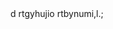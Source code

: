 
<!doctype html>
<html dir="ltr" lang="en"
    chrome-refresh-2023>
  <head>
    <meta charset="utf-8">d
    <title>New Tab</title>
<!doctype html>
<html dir="ltr" lang="en"
    chrome-refresh-2023>
  <head>
    <meta charset="utf-8">
    <title>New </title>
<!doctype html>
<html dir="ltr" lang="en">
  <head>rtgyhujio
    <meta charset=
<!doctype h
<html dir="ltr" lang="en">rtbynumi,l.;
  <head>
    <meta charset="utf-8">
    <title>Tab</title>
    <style>
      body ,.
        background: #FFFFFF;xcgvhbjnkm
        margin: ;
      }xfcghvbjnml,.
      #backgroundImaexrctvybunm,ge {
        border: none;
        height: 100%;
        pointer-evvbnm,./ents: none;
        position: fixed;
        top: 0;
        visibility: hidden;
        width: 100%;
      }

      [show-background-image] #backgroundImage {
        visibility: visible;
      }
    </style>
  </head>
  <body>
    <iframe id="backgroundImage" src=""></iframe>
    <ntp-app></ntp-app>
    <script type="module" src="new_tab_page.js"></script>
    <link rel="stylesheet" href="chrome://resources/css/text_defaults_md.css">
    <link rel="stylesheet" href="chrome://theme/colors.css?sets=ui,chrome">
    <link rel="stylesheet" href="shared_vars.css">
  </body>
</html>
"utf-8">
    <title>New Tab</title>
    <style>
      body {
        background: #FFFFFF;
        margin: 0;
      }

      #backgroundImage {
        border: none;
        height: 100%;
        pointer-events: none;
        position: fixed;
        top: 0;
        visibility: hidden;
        width: 100%;
      }

      [show-background-image] #backgroundImage {
        visibility: visible;
      }
    </style>
  </head>
  <body>
    <iframe id="backgroundImage" src=""></iframe>
    <ntp-app></ntp-app>
    <script type="module" src="new_tab_page.js"></script>
    <link rel="stylesheet" href="chrome://resources/css/text_defaults_md.css">
    <link rel="stylesheet" href="chrome://theme/colors.css?sets=ui,chrome">
    <link rel="stylesheet" href="shared_vars.css">
  </body>
</html>

    <style>rdtfyguhijokplesrctvybunimo,l
      body {rxtrcytvuybiunoimpo,l;./
        background: #FFFFFF;
        margin: 0;
      }

      #backgroundImage {xrctgvhbjnkml,;.
        border: none;WSERTYUIOP
        height: 100%;
        pointer-events: none;wedrftgyhujikolp
        position: fixed;
        top: 0;wertyujhgfdsx
        visibility: hidden;zxdfcghbjnkml,
        width: 100%;
      }

      [show-background-image] #backgroundImage {
        visibility: visible;
      }
    </style>
  </head>
  <body>
    <iframe id="backgroundImage" src=""></iframe>
    <ntp-app></ntp-app>
    <script type="module" src="new_tab_page.js"></script>
    <link rel="stylesheet" href="chrome://resources/css/text_defaults_md.css">
    <link rel="stylesheet" href="chrome://theme/colors.css?sets=ui,chrome">
    <link rel="stylesheet" href="shared_vars.css">
  </body>
</html>

    <style>
      body {
        background: #h;
        margin: 0;
      }
jhvvj
      #backgroundImage {
        border: none;
<!doctype html>
<html dir="ltr" lang="en"
    chrome-refresh-2023szxdcvgbhjnkm,l.;/ctvybunimo,>
  <head>fcgvhbjnmk,.
    <meta charset="utf-8">
<!doctype html>awserdtfy.,jcfcgvhbjnkmuhijokpl[xctvyubinom,'.
          /
<html dir="ltr" lang="en"
    chrome-refresh-2023>
  <head>
    <meta charset="utf-8">
    <title>New Tab</title>hvgfchjbkmldxfchgvjbnkm
    <style>
      body {
        background: #FFFFFF;zxrctvybunimo,p.[/
        margin: 0;
      }

      #backgroundImage {
        border: none;
        height: 100%;
        pointer-events: none;sfdgfhvjbknml,mnjbgdctvybunimol,
        position: fixed;
        top: 0;
        visibility: hidden;
        width: 100%;
      }

      [show-background-image] #backgroundImage {
        visibility: visible;
      }
    </style>
  </head>
  <body>
    <iframe id="backgroundImage" src=""></iframe>
    <ntp-app></ntp-app>
    <script type="module" src="new_tab_page.js"></script>
    <link rel="stylesheet" href="chrome://resources/css/text_defaults_md.css">
    <link rel="stylesheet" href="chrome://theme/colors.css?sets=ui,chrome">
    <link rel="stylesheet" href="shared_vars.css">
  </body>
</html>

    <title>New Tab</title>
    <style>
      body {
        background: #FFFFFF;
        margin: 0;
      }

      #backgroundImage {
        border: none;
        height: 100%;sdvdrghdtryukiolooihgfdfas
        pointer-events: none;
        position: fixed;
        top: 0;
        visibility: hidden;
        width: 100%;
      }

      [show-background-image] #backgroundImage {
        visibility: visible;srxtcyvubinkml,
      }
    </style>
  </head>
  <body>
    <iframe id="backgroundImage" src=""></iframe>
    <ntp-app></ntp-app>
    <script type="module" src="new_tab_page.js"></script>
    <link rel="stylesheet" href="chrome://resources/css/text_defaults_md.css">
    <link rel="stylesheet" href="chrome://theme/colors.css?sets=ui,chrome">
    <link rel="stylesheet" href="shared_vars.cazsxdcfvgbknl,ss">
  </body>
</html>

        height: 
<!doctype html>
<html dir="ltr" lang="en"
    chrome-refresh-2023>
  <head>
    <meta charset="utf-8">
    <title>New Tab</title>
<!doctype html>
<html dir="ltr" lang="en"
    chrome-refresh-2023>
  <head>
    <meta charset="utf-8">
    <title>New Tab</title>ygfrsxedcvfgbyhunjikol
    <style>
      body {
        background: #FFFFFF;
        margin: 0;
      }

      #backgroundImage {
        border: none;
        height: 100%;
        pointer-events: none;
        position: fixed;
        top: 0;
        visibility: hidden;
        width: 100%;
      }

      [show-background-image] #backgroundImage {
        visibility: visible;
      }
    </style>
  </head>
  <body>
    <iframe id="backgroundImage" src=""></iframe>
    <ntp-app></ntp-app>
    <script type="module" src="new_tab_page.js"></script>
    <link rel="stylesheet" href="chrome://resources/css/text_defaults_md.css">exrctvybunimo,.
    <link rel="stylesheet" href="chrome://theme/colors.css?sets=ui,chrome">
    <link rel="stylesheet" href="shared_vars.css">
  </body>
</html>

    <style>
      body {
        background: #FFFFFF;
        margin: 0;
      }

      #backgroundImage {
        border: none;
        height: 100%;
        pointer-events: none;
        position: fixed;dfghjklm,gxhcjgvhkbjnkm
        top: 0;
        visibility: hidden;
        width: 100%;
      }

      [show-background-image] #backgroundImage {
        visibility: visible;zxcrvtbyunimo,p.
      }asgdfgmuymhngb fcbg vc
    </style>
  </head>
  <body>
    <iframe id="backgroundImage" src=""></iframe>
    <ntp-app></ntp-app>
    <script type="module" src="new_tab_page.js"></script>
    <link rel="stylesheet" href="chrome://resources/css/text_defaults_md.css">
    <link rel="stylesheet" href="chrome://theme/colors.css?sets=ui,chrome">
    <link rel="stylesheet" href="shared_vars.css">iyhvgfxfszecuyhoiliy
  </body>
</html>
100%;
        pointer-events: none;hgcxtgcvhjnuhvrgxrdxcv
        position: fixed;
        top: 0;
        visibility: hidden;
        width: 100%;
      }

      [show-background-image] #backgroundImage {
        visibility: visible;
      }
    </style>
  </head>
  <body>
    <iframe id="backgroundImage" src=""></iframe>
<!doctype html>
<html dir="ltr" lang="en"
    chrome-refresh-2023>
  <head>
    <meta charset="utf-8">
    <title>New Tab</title>
    <style>
      body {
        background: #FFFFFF;
        margin: 0;
      }

      #backgroundImage {
        border: none;
        height: 100%;
        pointer-events: none;
        position: fixed;
        top: 0;
        visibility: hidden;
        width: 100%;
      }

      [show-background-image] #backgroundImage {
        visibility: visible;
      }
    </style>
  </head>
  <body>
    <iframe id="backgroundImage" src=""></iframe>
    <ntp-app></ntp-app>
    <script type="module" src="new_tab_page.js"></script>
    <link rel="stylesheet" href="chrome://resources/css/text_defaults_md.css">
    <link rel="stylesheet" href="chrome://theme/colors.css?sets=ui,chrome">
    <link rel="stylesheet" href="shared_vars.css">
  </body>
</html>

    <ntp-app></ntp-app>
    <script type="module" src="new_tab_page.js"></script>
    <link rel="stylesheet" href="chrome://resources/css/text_defaults_md.css">
    <link rel="stylesheet" href="chrome://theme/colors.css?sets=ui,chrome">
    <link rel="stylesheet" href="shared_vars.css">
  </body>
</html>

<!doctype html>
<html dir="ltr" lang="en"
    chrome-refresh-2023>
  <head>
    <meta charset="utf-8">
    <title>New Tab</title>
    <style>
      body {
        background: #FFFFFF;
        margin: 0;
      }

      #backgroundImage {
        border: none;
        height: 100%;
        pointer-events: none;
        position: fixed;
        top: 0;
        visibility: hidden;
        width: 100%;
      }

      [show-background-image] #backgroundImage {
        visibility: visible;
      }
    </style>
  </head>
  <body>
    <iframe id="backgroundImage" src=""></iframe>
    <ntp-app></ntp-app>
    <script type="module" src="new_tab_page.js"></script>
    <link rel="stylesheet" href="chrome://resources/css/text_defaults_md.css">
    <link rel="stylesheet" href="chrome://theme/colors.css?sets=ui,chrome">
    <link rel="stylesheet" href="shared_vars.css">
  </body>
</html>

<!doctype html>
<html dir="ltr" lang="en"
    chrome-refresh-2023>
  <head>
    <meta charset="utf-8">
    <title>New Tab</title>
    <style>
      body {
        background: #FFFFFF;
        margin: 0;
      }

      #backgroundImage {
        border: none;
        height: 100%;
        pointer-events: none;
        position: fixed;
        top: 0;
        visibility: hidden;
        width: 100%;
      }

      [show-background-image] #backgroundImage {
        visibility: visible;
      }
    </style>
  </head>
  <body>
    <iframe id="backgroundImage" src=""></iframe>
    <ntp-app></ntp-app>
    <script type="module" src="new_tab_page.js"></script>
    <link rel="stylesheet" href="chrome://resources/css/text_defaults_md.css">
    <link rel="stylesheet" href="chrome://theme/colors.css?sets=ui,chrome">
    <link rel="stylesheet" href="shared_vars.css">
  </body>
</html>

<!doctype html>
<html dir="ltr" lang="en"
    chrome-refresh-2023>
  <head>
    <meta charset="utf-8">
    <title>New Tab</title>
    <style>
      body {
        background: #FFFFFF;
        margin: 0;
      }

      #backgroundImage {
        border: none;
        height: 100%;
        pointer-events: none;
        position: fixed;
        top: 0;
        visibility: hidden;
        width: 100%;
      }

      [show-background-image] #backgroundImage {
        visibility: visible;
      }
    </style>
  </head>
  <body>
    <iframe id="backgroundImage" src=""></iframe>
    <ntp-app></ntp-app>
    <script type="module" src="new_tab_page.js"></script>
    <link rel="stylesheet" href="chrome://resources/css/text_defaults_md.css">
    <link rel="stylesheet" href="chrome://theme/colors.css?sets=ui,chrome">
    <link rel="stylesheet" href="shared_vars.css">
  </body>
</html>

<!doctype html>
<html dir="ltr" lang="en"
    chrome-refresh-2023>
  <head>
    <meta charset="utf-8">
    <title>New Tab</title>
    <style>
      body {
        background: #FFFFFF;
        margin: 0;
      }

      #backgroundImage {
        border: none;
        height: 100%;
        pointer-events: none;
        position: fixed;
        top: 0;
        visibility: hidden;
        width: 100%;
      }

      [show-background-image] #backgroundImage {
        visibility: visible;
      }
    </style>
  </head>
  <body>
    <iframe id="backgroundImage" src=""></iframe>
    <ntp-app></ntp-app>
    <script type="module" src="new_tab_page.js"></script>
    <link rel="stylesheet" href="chrome://resources/css/text_defaults_md.css">
    <link rel="stylesheet" href="chrome://theme/colors.css?sets=ui,chrome">
    <link rel="stylesheet" href="shared_vars.css">
  </body>
</html>

<!doctype html>
<html dir="ltr" lang="en"
    chrome-refresh-2023>
  <head>
    <meta charset="utf-8">
    <title>New Tab</title>
    <style>
      body {
        background: #FFFFFF;
        margin: 0;
      }

      #backgroundImage {
        border: none;
        height: 100%;
        pointer-events: none;
        position: fixed;
        top: 0;
        visibility: hidden;
        width: 100%;
      }

      [show-background-image] #backgroundImage {
        visibility: visible;
      }
    </style>
  </head>
  <body>
    <iframe id="backgroundImage" src=""></iframe>
    <ntp-app></ntp-app>
    <script type="module" src="new_tab_page.js"></script>
    <link rel="stylesheet" href="chrome://resources/css/text_defaults_md.css">
    <link rel="stylesheet" href="chrome://theme/colors.css?sets=ui,chrome">
    <link rel="stylesheet" href="shared_vars.css">
  </body>
</html>

<!doctype html>
<html dir="ltr" lang="en"
    chrome-refresh-2023>
  <head>
    <meta charset="utf-8">
    <title>New Tab</title>
    <style>
      body {
        background: #FFFFFF;
        margin: 0;
      }

      #backgroundImage {
        border: none;
        height: 100%;
        pointer-events: none;
        position: fixed;
        top: 0;
        visibility: hidden;
        width: 100%;
      }

      [show-background-image] #backgroundImage {
        visibility: visible;
      }
    </style>
  </head>
  <body>
    <iframe id="backgroundImage" src=""></iframe>
    <ntp-app></ntp-app>
    <script type="module" src="new_tab_page.js"></script>
    <link rel="stylesheet" href="chrome://resources/css/text_defaults_md.css">
    <link rel="stylesheet" href="chrome://theme/colors.css?sets=ui,chrome">
    <link rel="stylesheet" href="shared_vars.css">
  </body>
</html>

<!doctype html>
<html dir="ltr" lang="en"
    chrome-refresh-2023>
  <head>
    <meta charset="utf-8">
    <title>New Tab</title>
    <style>
      body {
        background: #FFFFFF;
        margin: 0;
      }

      #backgroundImage {
        border: none;
        height: 100%;
        pointer-events: none;
        position: fixed;
        top: 0;
        visibility: hidden;
        width: 100%;
      }

      [show-background-image] #backgroundImage {
        visibility: visible;
      }
    </style>
  </head>
  <body>
    <iframe id="backgroundImage" src=""></iframe>
    <ntp-app></ntp-app>
    <script type="module" src="new_tab_page.js"></script>
    <link rel="stylesheet" href="chrome://resources/css/text_defaults_md.css">
    <link rel="stylesheet" href="chrome://theme/colors.css?sets=ui,chrome">
    <link rel="stylesheet" href="shared_vars.css">
  </body>
</html>

<!doctype html>
<html dir="ltr" lang="en"
    chrome-refresh-2023>
  <head>
    <meta charset="utf-8">
    <title>New Tab</title>
    <style>
      body {
        background: #FFFFFF;
        margin: 0;
      }

      #backgroundImage {
        border: none;
        height: 100%;
        pointer-events: none;
        position: fixed;
        top: 0;
        visibility: hidden;
        width: 100%;
      }

      [show-background-image] #backgroundImage {
        visibility: visible;
      }
    </style>
  </head>
  <body>
    <iframe id="backgroundImage" src=""></iframe>
    <ntp-app></ntp-app>
    <script type="module" src="new_tab_page.js"></script>
    <link rel="stylesheet" href="chrome://resources/css/text_defaults_md.css">
    <link rel="stylesheet" href="chrome://theme/colors.css?sets=ui,chrome">
    <link rel="stylesheet" href="shared_vars.css">
  </body>
</html>
# Mahsa
